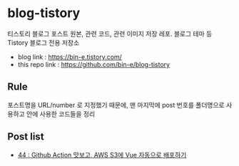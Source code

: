 # blog-tistory
티스토리 블로그 포스트 원본, 관련 코드, 관련 이미지 저장 레포. 블로그 테마 등 Tistory 블로그 전용 저장소

- blog link : https://bin-e.tistory.com/
- this repo link : https://github.com/bin-e/blog-tistory

## Rule
포스트명을 URL/number 로 지정했기 때문에, 맨 마지막에 post 번호를 폴더명으로 사용하고 안에 사용한 코드들을 정리

## Post list
- [44 : Github Action 맛보고, AWS S3에 Vue 자동으로 배포하기](https://github.com/bin-e/blog-post-code/tree/master/44)
